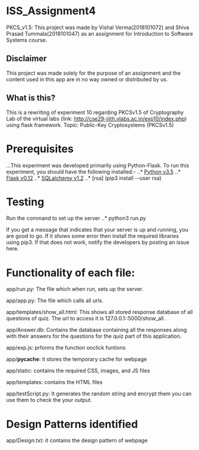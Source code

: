 # ISS_Assignment4
PKCS_v1.5:
This project was made by Vishal Verma(2018101072) and Shiva Prasad Tummala(2018101047) as an assignment for Introduction to Software Systems course.

## Disclaimer
This project was made solely for the purpose of an assignment and the content used in this app are in no way owned or distributed by us.

## What is this?
This is a rewriting of experiment 10 regarding PKCSv1.5 of Cryptography Lab of the virtual labs (link: http://cse29-iiith.vlabs.ac.in/exp10/index.php) using flask framework. 
Topic: Public-Key Cryptosystems (PKCSv1.5) 

# Prerequisites

...This experiment was developed primarily using Python-Flask. To run this experiment, you should have the following installed:-
..* [Python v3.5](https://docs.python.org/3/)
..* [Flask v0.12](http://flask.pocoo.org/docs/0.12/)
..* [SQLalchemy v1.2](http://docs.sqlalchemy.org/en/latest/)
..* [rsa] (pip3 install --user rsa)

# Testing

Run the command to set up the server
..* python3 run.py

If you get a message that indicates that your server is up and running, you are good to go. 
If it shows some error then install the required libraries using pip3. If that does not work, notify the developers by posting an issue here.

# Functionality of each file:
app/run.py: The file which when run, sets up the server.

app/app.py: The file which calls all urls.

app/templates/show_all.html: This shows all stored response database of all questions of quiz. The url to access it is 127.0.0.1::5000/show_all .

app/Answer.db: Contains the database containing all the responses along with their answers  for the questions for the quiz part of this application.

app/exp.js: prforms the function onclick funtions

app/__pycache__: it stores the temporary cache for webpage

app/static: contains the required CSS, images, and JS files

app/templates: contains the HTML files 

app/testScript.py: It generates the random string and encrypt them you can use them to check the your output.

# Design Patterns identified
app/Design.txt: it contains the design pattern of webpage
